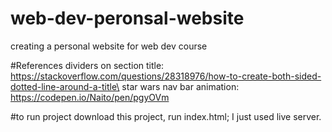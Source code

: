 # web-dev-peronsal-website
 creating a personal website for web dev course

#References
dividers on section title: https://stackoverflow.com/questions/28318976/how-to-create-both-sided-dotted-line-around-a-title\
star wars nav bar animation: https://codepen.io/Naito/pen/pgyOVm

#to run project
download this project, run index.html; I just used live server.
